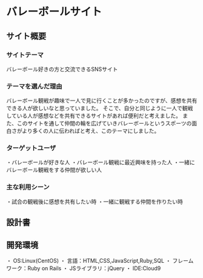 # バレーボールサイト

## サイト概要
### サイトテーマ
バレーボール好きの方と交流できるSNSサイト


### テーマを選んだ理由
バレーボール観戦が趣味で一人で見に行くことが多かったのですが、感想を共有できる人が欲しいなと思っていました。
そこで、自分と同じように一人で観戦している人が感想などを共有できるサイトがあれば便利だと考えました。
また、このサイトを通して仲間の輪を広げていきバレーボールというスポーツの面白さがより多くの人に伝わればと考え、このテーマにしました。


### ターゲットユーザ
・バレーボールが好きな人
・バレーボール観戦に最近興味を持った人
・一緒にバレーボール観戦をする仲間が欲しい人


### 主な利用シーン
・試合の観戦後に感想を共有したい時
・一緒に観戦する仲間を作りたい時


## 設計書


## 開発環境
・ OS:Linux(CentOS)
・ 言語：HTML,CSS,JavaScript,Ruby,SQL
・ フレームワーク：Ruby on Rails
・ JSライブラリ：jQuery
・ IDE:Cloud9